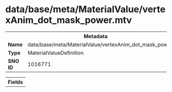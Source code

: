 <h1>data/base/meta/MaterialValue/vertexAnim_dot_mask_power.mtv</h1><table><tr><th colspan="100%">Metadata</th></tr><tr><td><b>Name</b></td><td>data/base/meta/MaterialValue/vertexAnim_dot_mask_power.mtv</td></tr><tr><td><b>Type</b></td><td>MaterialValueDefinition</td></tr><tr><td><b>SNO ID</b></td><td>1016771</td></tr></table>

<table><tr><th colspan="100%">Fields</th></tr></table>

